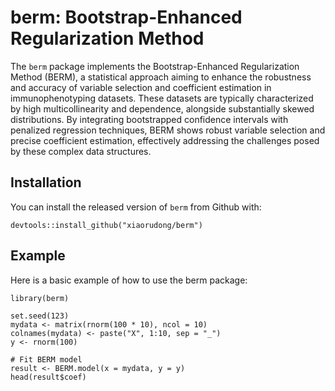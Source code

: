# berm: Bootstrap-Enhanced Regularization Method

The `berm` package implements the Bootstrap-Enhanced Regularization Method (BERM), a statistical approach aiming to enhance the robustness and accuracy of variable selection and coefficient estimation in immunophenotyping datasets. These datasets are typically characterized by high multicollinearity and dependence, alongside substantially skewed distributions. By integrating bootstrapped confidence intervals with penalized regression techniques, BERM shows robust variable selection and precise coefficient estimation, effectively addressing the challenges posed by these complex data structures.

## Installation

You can install the released version of `berm` from Github with:

```{r}
devtools::install_github("xiaorudong/berm")
```
## Example
Here is a basic example of how to use the berm package:

```{r}
library(berm)

set.seed(123)
mydata <- matrix(rnorm(100 * 10), ncol = 10)
colnames(mydata) <- paste("X", 1:10, sep = "_")
y <- rnorm(100)

# Fit BERM model
result <- BERM.model(x = mydata, y = y)
head(result$coef)
```

